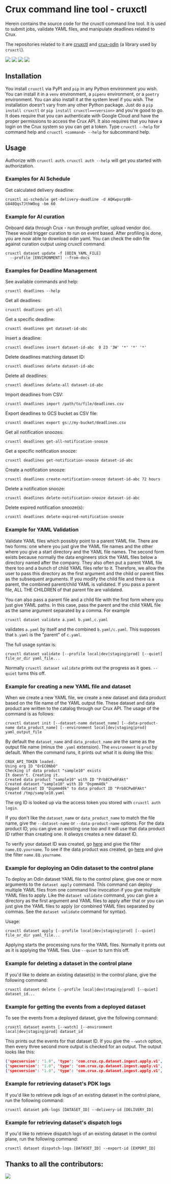 # Crux command line tool - cruxctl

Herein contains the source code for the cruxctl command line tool. It is used to submit jobs, validate YAML
files, and manipulate deadlines related to Crux. 

The repositories related to it are [cruxctl](https://github.com/cruxinformatics/cruxctl/releases) 
and [crux-odin](https://github.com/cruxinformatics/crux-odin/releases) (a library used by `cruxctl`).

<img src="https://img.shields.io/badge/Python-FFD43B?style=for-the-badge&logo=python&logoColor=blue" />
<img src="https://img.shields.io/badge/YAML-green" />
<img src="https://img.shields.io/badge/GitHub_Actions-2088FF?style=for-the-badge&logo=github-actions&logoColor=white" />
<img src="https://img.shields.io/badge/Airflow-017CEE?style=for-the-badge&logo=Apache%20Airflow&logoColor=white" />

## Installation

You install `cruxctl` via PyPI and `pip` in any Python environment you wish. You can install
it in a `venv` environment, a `pipenv` environment, or a `poetry` environment. You can also install it
at the system level if you wish. The installation doesn't vary from any other Python package. Just do
a `pip install cruxctl` or `pip install cruxctl==<version>` and you're good to go. It does require
that you can authenticate with Google Cloud and have the proper permissions to access the Crux API.
It also requires that you have a login on the Crux system so you can get a token. Type `cruxctl --help`
for command help and `cruxctl <command> --help` for subcommand help.

## Usage

Authorize with `cruxctl auth`. `cruxctl auth --help` will get you started with authorization.

### Examples for AI Schedule

Get calculated delivery deadline:
```
cruxctl ai-schedule get-delivery-deadline -d AQKwpurp8B-G848Qqs7JthWOog -bm 60
```

### Example for AI curation

Onboard data through Crux - run through profiler, upload vendor doc. These would trigger curation to run on event based. After profiling is done, you are now able to download odin yaml. You can check the odin file against curation output using cruxctl command. 

```
cruxctl dataset update -f [ODIN_YAML_FILE]
  --profile [ENVIRONMENT] --from-docs
```

### Examples for Deadline Management

See available commands and help:
```shell
cruxctl deadlines --help
```

Get all deadlines:
```shell
cruxctl deadlines get-all
```

Get a specific deadline:
```shell
cruxctl deadlines get dataset-id-abc
```

Insert a deadline:
```shell
cruxctl deadlines insert dataset-id-abc  0 23 '3W' '*' '*' '*'
```

Delete deadlines matching dataset ID:
```shell
cruxctl deadlines delete dataset-id-abc
```

Delete all deadlines:
```shell
cruxctl deadlines delete-all dataset-id-abc
```

Import deadlines from CSV:
```shell
cruxctl deadlines import /path/to/file/deadlines.csv
```

Export deadlines to GCS bucket as CSV file:
```shell
cruxctl deadlines export gs://my-bucket/deadlines.csv
```

Get all notification snoozes:
```shell
cruxctl deadlines get-all-notification-snooze
```

Get a specific notification snooze:
```shell
cruxctl deadlines get-notification-snooze dataset-id-abc
```

Create a notification snooze:
```shell
cruxctl deadlines create-notification-snooze dataset-id-abc 72 hours
```

Delete a notification snooze:
```shell
cruxctl deadlines delete-notification-snooze dataset-id-abc
```

Delete expired notification snooze(s):
```shell
cruxctl deadlines delete-expired-notification-snooze
```

### Example for YAML Validation

Validate YAML files which possibly point to a parent YAML file. 
There are two forms: one where you just give the YAML file names and the other
where you give a start directory and the YAML file names. The second form exists
because normally the data engineers stick the YAML files below a directory named
after the company. They also often put a parent YAML file there too and a bunch
of child YAML files refer to it. Therefore, we allow the user to pass this directory
as the first argument and the child or parent files as the subsequent arguments.
If you modify the child file and there is a parent, the combined parent/child
YAML is validated. If you pass a parent file, ALL THE CHILDREN of that parent
file are validated.

You can also pass a parent file and a child file with the first form where you
just give YAML paths. In this case, pass the parent and the child YAML file
as the same argument separated by a comma. For example

```shell
cruxctl dataset validate a.yaml b.yaml,c.yaml
```
validates `a.yaml` by itself and the combined `b.yaml/c.yaml`. This supposes
that `b.yaml` is the "parent" of `c.yaml`.

The full usage syntax is:
```shell
cruxctl dataset validate [--profile local|dev|staging|prod] [--quiet] file_or_dir yaml_file...
```
Normally `cruxctl dataset validate` prints out the progress as it goes. `--quiet` turns this off.

### Example for creating a new YAML file and dataset

When we create a new YAML file, we create a new dataset and data product based
on the file name of the YAML output file. These dataset and data product are
written to the catalog through our Crux API. The usage of the command is as follows:
```shell
cruxctl dataset init [--dataset-name dataset_name] [--data-product-name data_product_name] [--environment local|dev|staging|prod] yaml_output_file
```
By default the `dataset_name` and `data_product_name` are the same as the output
file name (minus the `.yaml` extension). The `environment` is `prod` by default.
When the command runs, it prints out what it is doing like this:
```chatinput
CRUX_API_TOKEN loaded.
Using org ID "OrEC0NbO"
Checking if data product "sample10" exists
It doesn't. Creating it.
Created data product "sample10" with ID "Prb8CPw0FAkt"
Created dataset "sample10" with ID "Dspmm40k"
Mapped dataset ID "Dspmm40k" to data product ID "Prb8CPw0FAkt"
Created /tmp/sample10.yaml
```
The org ID is looked up via the access token you stored with `cruxctl auth login`.

If you don't like the `dataset_name` or `data_product_name` to match the file name,
give the `--dataset-name` or `--data-product-name` options. For the data product ID, you
can give an existing one too and it will use that data product ID rather than creating
one. It _always_ creates a new dataset ID.

To verify your dataset ID was created, go 
[here](https://api.cruxinformatics.com/v2/ops/swagger#/datasets/getV2OpsDatasets) 
and give the filter `name.EQ.yourname`. To see if the data product was created, go
[here](https://api.cruxinformatics.com/v2/ops/swagger#/data-products-v4/getV4OpsDataproducts) 
and give the filter `name.EQ.yourname`.

### Example for deploying an Odin dataset to the control plane

To deploy an Odin dataset YAML file to the control plane, give one or more arguments to
the `dataset apply` command. This command can deploy multiple YAML files from one command
line invocation if you give multiple YAML files to apply. Like the `dataset validate` command,
you can give a directory as the first argument and YAML files to apply after that or you can
just give the YAML files to apply (or combined YAML files separated by commas. See the
`dataset validate` command for syntax).

Usage:
```shell
cruxctl dataset apply [--profile local|dev|staging|prod] [--quiet] file_or_dir yaml_file...
```
Applying starts the processing runs for the YAML files. Normally it prints out as it
is applying the YAML files. Use `--quiet` to turn this off.

### Example for deleting a dataset in the control plane

If you'd like to delete an existing dataset(s) in the control plane, give the following command:

```shell
cruxctl dataset delete [--profile local|dev|staging|prod] [--quiet] dataset_id...
```

### Example for getting the events from a deployed dataset

To see the events from a deployed dataset, give the following command:
```shell
cruxctl dataset events [--watch] [--environment local|dev|staging|prod] dataset_id
```
This prints out the events for that dataset ID. If you give the `--watch` option,
then every three second more output is checked for an output. The output looks like
this:
```json
{'specversion': '1.0', 'type': 'com.crux.cp.dataset.ingest.apply.v1', 'source': '/apilayer', 'subject': '', 'id': 'e0e1936d-e70b-4351-95e4-66fbefbbdf8b', 'time': '2024-09-10T22:39:57.077029Z', 'data': {'id': 0, 'datasetId': 'DssgxkJB', 'orgId': 'test', 'eventId': 'e0e1936d-e70b-4351-95e4-66fbefbbdf8b', 'eventSource': '/apilayer', 'eventType': 'com.crux.cp.dataset.ingest.apply.v1', 'message': 'validation pass', 'statusType': 'Apply'}}
{'specversion': '1.0', 'type': 'com.crux.cp.dataset.ingest.apply.v1', 'source': '/apilayer', 'subject': '', 'id': 'e69b7204-2cff-4702-a65e-885bb7f77d7d', 'time': '2024-09-10T21:31:01.843591Z', 'data': {'id': 0, 'datasetId': 'DssgxkJB', 'orgId': 'test', 'eventId': 'e69b7204-2cff-4702-a65e-885bb7f77d7d', 'eventSource': '/apilayer', 'eventType': 'com.crux.cp.dataset.ingest.apply.v1', 'message': 'validation pass', 'statusType': 'Apply'}}
{'specversion': '1.0', 'type': 'com.crux.cp.dataset.ingest.apply.v1', 'source': '/apilayer', 'subject': '', 'id': 'f41f54e3-b9d2-4638-a766-69662c75fbc4', 'time': '2024-09-10T21:59:00.67005Z', 'data': {'id': 0, 'datasetId': 'DssgxkJB', 'orgId': 'test', 'eventId': 'f41f54e3-b9d2-4638-a766-69662c75fbc4', 'eventSource': '/apilayer', 'eventType': 'com.crux.cp.dataset.ingest.apply.v1', 'message': 'validation pass', 'statusType': 'Apply'}}
```
### Example for retrieving dataset's PDK logs

If you'd like to retrieve pdk logs of an existing dataset in the control plane, run the following command:

```shell
cruxctl dataset pdk-logs [DATASET_ID] --delivery-id [DELIVERY_ID]
```

### Example for retrieving dataset's dispatch logs

If you'd like to retrieve dispatch logs of an existing dataset in the control plane, run the following command:

```shell
cruxctl dataset dispatch-logs [DATASET_ID] --export-id [EXPORT_ID]
```

## Thanks to all the contributors:
[//]: <> (cruxctl isn't open source yet. When it is, go to contrib.rocks and regenerate the URL and insert below.)
<a href="https://github.com/cruxinformatics/cruxctl/graphs/contributors">
  <img src="https://contrib.rocks/image?repo=cruxinformatics/cruxctl" />
</a>
